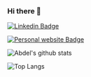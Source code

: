 ### Hi there 👋

[![Linkedin Badge](https://img.shields.io/badge/LinkedIn-0077B5?style=for-the-badge&logo=linkedin&logoColor=white)](https://www.linkedin.com/in/abdelrahman-elsayed-318539145/)

[![Personal website Badge](https://img.shields.io/badge/Personal%20website-Abdelrahman--elsayed-critical)](https://abdelrahman-elsayed.netlify.app/Home)


![Abdel's github stats](https://github-readme-stats.vercel.app/api?username=abdel-elsayed&show_icons=true&theme=chartreuse-dark)

![Top Langs](https://github-readme-stats.vercel.app/api/top-langs/?username=abdel-elsayed&layout=compact&theme=chartreuse-dark)
